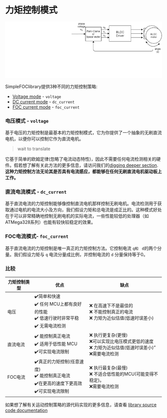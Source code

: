 
# 力矩控制模式

<img src="extras/Images/torque_modes.gif">

<span class="simple">Simple<span class="foc">FOC</span>library</span>提供3种不同的力矩控制策略:

- [Voltage mode](voltage_torque_mode) - `voltage`
- [DC current mode](dc_current_torque_mode) - `dc_current`
- [FOC current mode](foc_current_torque_mode) - `foc_current`

### 电压模式 - `voltage`
基于电压的力矩控制是最基本的力矩控制模式，它为你提供了一个抽象的无刷直流电机，以便你可以控制它作为直流电机。

> wait to translate

它基于简单的欧姆定律(忽略了电流动态特性)，因此不需要任何电流检测相关的硬件。假若想了解有关此方法的更多信息，请访问我们的[digging deeper section](voltage_torque_control). **这种力矩控制方法无论其是否具有电流感应，都能够在任何无刷直流电机驱动板上工作。**

### 直流电流模式 - `dc_current`
基于直流电流的力矩控制能够像控制直流电机那样控制无刷电机。电流检测用于获取通过电机的电流大小及方向，我们假设力矩和总电流是成正比的。这种模式好处在于可以非常精确地控制无刷电机的实际电流，一些性能较低的处理器（如ATMega328系列）也能有较快较稳定的效果。

### FOC电流模式- `foc_current`
基于直流电流的力矩控制是唯一真正的力矩控制方法。它控制电流 `q和 ` `d`的两个分量。我们假设力矩与 `q` 电流分量成比例，并控制电流的 `d` 分量保持等于0。

### 比较

力矩控制类型 | 优点 | 缺点 
----- | ----- | ------
电压  | ✔️简单和快速 <br>✔️ 任何 MCU上都有良好的性能 <br>✔️ 低速行驶时非常平稳<br>✔️ 无需电流检测 | ❌ 在高速下不是最佳的 <br>❌ 不能控制真正的电流 <br>❌ 力矩为近似估值(低速时误差小) 
直流电流  | ✔️ 能控制真正电流 <br>✔️ 适用于低性能 MCU<br>✔️可实现电流限制 | ❌ 执行更复杂(更慢)<br>❌可以实现比电压模式更低的速度 <br>❌ 力矩为近似估值(低速时误差小)” <br>❌需要电流检测 
FOC电流  | ✔️真正的力矩控制(任意速度) <br>✔️ 能控制真正电流 <br>✔️在更高的速度下更高效<br>✔️可实现电流限制 | ❌ 执行最复杂(最慢) <br>❌ 不适合低性能的MCU(可能变得不稳定)。 <br>❌需要电流检测 

如果想了解有关运动控制策略的源代码实现的更多信息，请查看 [library source code documentation](motion_control_implementation)